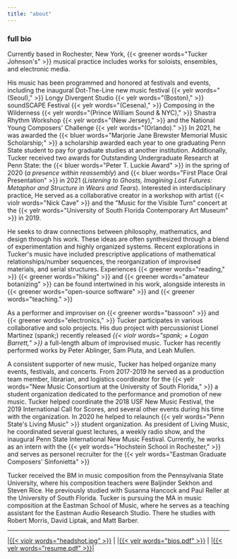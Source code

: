 ```yaml
---
title: "about"
---
```

### full bio

Currently based in Rochester, New York, {{< greener words="Tucker Johnson's" >}} musical practice includes works for soloists, ensembles, and electronic media.

His music has been programmed and honored at festivals and events, including the inaugural Dot-The-Line new music festival {{< yelr words="(Seoul)," >}} Longy Divergent Studio {{< yelr words="(Boston)," >}} soundSCAPE Festival {{< yelr words="(Cesena)," >}} Composing in the Wilderness {{< yelr words="(Prince William Sound & NYC)," >}} Shastra Rhythm Workshop {{< yelr words="(New Jersey)," >}} and the National Young Composers' Challenge {{< yelr words="(Orlando)." >}}
In 2021, he was awarded the {{< bluer words="Marjorie Jane Brewster Memorial Music Scholarship;" >}} a scholarship awarded each year to one graduating Penn State student to pay for graduate studies at another institution.
Additionally, Tucker received two awards for Outstanding Undergraduate Research at Penn State: the {{< bluer words="Peter T. Luckie Award" >}} in the spring of 2020 (*a presence within reassembly*) and {{< bluer words="First Place Oral Presentation" >}} in 2021 (*Listening to Ghosts, Imagining Lost Futures: Metaphor and Structure in Wears and Tears*).
Interested in interdisciplinary practice, He served as a collaborative creator in a workshop with artist {{< violr words="Nick Cave" >}} and the "Music for the Visible Turn" concert at the {{< yelr words="University of South Florida Contemporary Art Museum" >}} in 2019.

He seeks to draw connections between philosophy, mathematics, and design through his work.
These ideas are often synthesized through a blend of experimentation and highly organized systems.
Recent explorations in Tucker's music have included prescriptive applications of mathematical relationships/number sequences, the reorganization of improvised materials, and serial structures.
Experiences {{< greener words="reading," >}} {{< greener words="hiking" >}} and {{< greener words="amateur botanizing" >}} can be found intertwined in his work, alongside interests in {{< greener words="open-source software" >}} and {{< greener words="teaching." >}}

As a performer and improviser on {{< greener words="bassoon" >}} and {{< greener words="electronics," >}} Tucker participates in various collaborative and solo projects.
His duo project with percussionist Lionel Martinez (spank;) recently released *{{< violr words="spank; + Logan Barrett," >}}* a full-length album of improvised music.
Tucker has recently performed works by Peter Ablinger, Sam Pluta, and Leah Mullen.

A consistent supporter of new music, Tucker has helped organize many events, festivals, and concerts.
From 2017-2019 he served as a production team member, librarian, and logistics coordinator for the {{< yelr words="New Music Consortium at the University of South Florida," >}} a student organization dedicated to the performance and promotion of new music.
Tucker helped coordinate the 2018 USF New Music Festival, the 2019 International Call for Scores, and several other events during his time with the organization.
In 2020 he helped to relaunch {{< yelr words="Penn State's Living Music" >}} student organization.
As president of Living Music, he coordinated several guest lectures, a weekly radio show, and the inaugural Penn State International New Music Festival.
Currently, he works as an intern with the {{< yelr words="Hochstein School in Rochester," >}} and serves as personel recruiter for the {{< yelr words="Eastman Graduate Composers' Sinfonietta" >}}

Tucker received the BM in music composition from the Pennsylvania State University, where his composition teachers were Baljinder Sekhon and Steven Rice.
He previously studied with Susanna Hancock and Paul Reller at the University of South Florida.
Tucker is pursuing the MA in music composition at the Eastman School of Music, where he serves as a teaching assistant for the Eastman Audio Research Studio.
There he studies with Robert Morris, David Liptak, and Matt Barber.

---
|[{{< violr words="headshot.jpg" >}}](/img/headshot.jpg) |
|[{{< yelr words="bios.pdf" >}}](/bios.pdf) |
|[{{< yelr words="resume.pdf" >}}](/resume.pdf)|
